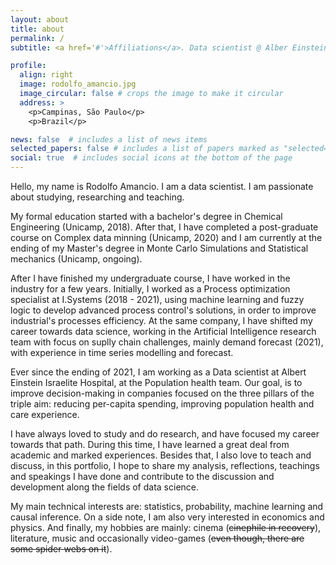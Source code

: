 ```yaml
---
layout: about
title: about
permalink: /
subtitle: <a href='#'>Affiliations</a>. Data scientist @ Alber Einstein Isaelite Hospital

profile:
  align: right
  image: rodolfo_amancio.jpg
  image_circular: false # crops the image to make it circular
  address: >
    <p>Campinas, São Paulo</p>
    <p>Brazil</p>

news: false  # includes a list of news items
selected_papers: false # includes a list of papers marked as "selected={true}"
social: true  # includes social icons at the bottom of the page
---
```


Hello, my name is Rodolfo Amancio. I am a data scientist. I am passionate about studying, researching and teaching.

My formal education started with a bachelor's degree in Chemical Engineering (Unicamp, 2018). After that, I have completed a post-graduate course on Complex data minning (Unicamp, 2020) and I am currently at the ending of my Master's degree in Monte Carlo Simulations and Statistical mechanics (Unicamp, ongoing).

After I have finished my undergraduate course, I have worked in the industry for a few years. Initially, I worked as a Process optimization specialist at I.Systems (2018 - 2021), using machine learning and fuzzy logic to develop advanced process control's solutions, in order to improve industrial's processes efficiency. At the same company, I have shifted my career towards data science, working in the Artificial Intelligence research team with focus on suplly chain challenges, mainly demand forecast (2021), with experience in time series modelling and forecast.

Ever since the ending of 2021, I am working as a Data scientist at Albert Einstein Israelite Hospital, at the Population health team. Our goal, is to improve decision-making in companies focused on the three pillars of the triple aim: reducing per-capita spending, improving population health and care experience.

I have always loved to study and do research, and have focused my career towards that path. During this time, I have learned a great deal from academic and marked experiences. Besides that, I also love to teach and discuss, in this portfolio, I hope to share my analysis, reflections, teachings and speakings I have done and contribute to the discussion and development along the fields of data science.

My main technical interests are: statistics, probability, machine learning and causal inference. On a side note, I am also very interested in economics and physics. And finally, my hobbies are mainly: cinema (<del>cinephile in recovery</del>), literature, music and occasionally video-games (<del>even though, there are some spider webs on it</del>).